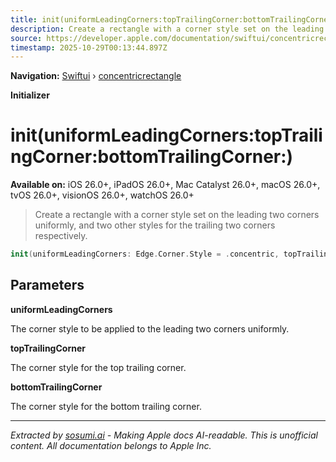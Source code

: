 ```yaml
---
title: init(uniformLeadingCorners:topTrailingCorner:bottomTrailingCorner:)
description: Create a rectangle with a corner style set on the leading two corners uniformly, and two other styles for the trailing two corners respectively.
source: https://developer.apple.com/documentation/swiftui/concentricrectangle/init(uniformleadingcorners:toptrailingcorner:bottomtrailingcorner:)
timestamp: 2025-10-29T00:13:44.897Z
---
```


**Navigation:** [Swiftui](/documentation/swiftui) › [concentricrectangle](/documentation/swiftui/concentricrectangle)

**Initializer**

# init(uniformLeadingCorners:topTrailingCorner:bottomTrailingCorner:)

**Available on:** iOS 26.0+, iPadOS 26.0+, Mac Catalyst 26.0+, macOS 26.0+, tvOS 26.0+, visionOS 26.0+, watchOS 26.0+

> Create a rectangle with a corner style set on the leading two corners uniformly, and two other styles for the trailing two corners respectively.

```swift
init(uniformLeadingCorners: Edge.Corner.Style = .concentric, topTrailingCorner: Edge.Corner.Style = .concentric, bottomTrailingCorner: Edge.Corner.Style = .concentric)
```

## Parameters

**uniformLeadingCorners**

The corner style to be applied to the leading two corners uniformly.



**topTrailingCorner**

The corner style for the top trailing corner.



**bottomTrailingCorner**

The corner style for the bottom trailing corner.

---

*Extracted by [sosumi.ai](https://sosumi.ai) - Making Apple docs AI-readable.*
*This is unofficial content. All documentation belongs to Apple Inc.*
